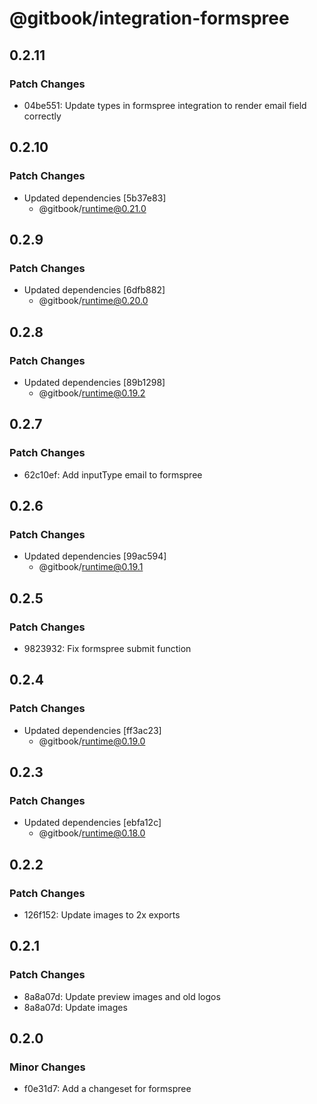 # @gitbook/integration-formspree

## 0.2.11

### Patch Changes

- 04be551: Update types in formspree integration to render email field correctly

## 0.2.10

### Patch Changes

- Updated dependencies [5b37e83]
    - @gitbook/runtime@0.21.0

## 0.2.9

### Patch Changes

- Updated dependencies [6dfb882]
    - @gitbook/runtime@0.20.0

## 0.2.8

### Patch Changes

- Updated dependencies [89b1298]
    - @gitbook/runtime@0.19.2

## 0.2.7

### Patch Changes

- 62c10ef: Add inputType email to formspree

## 0.2.6

### Patch Changes

- Updated dependencies [99ac594]
    - @gitbook/runtime@0.19.1

## 0.2.5

### Patch Changes

- 9823932: Fix formspree submit function

## 0.2.4

### Patch Changes

- Updated dependencies [ff3ac23]
    - @gitbook/runtime@0.19.0

## 0.2.3

### Patch Changes

- Updated dependencies [ebfa12c]
    - @gitbook/runtime@0.18.0

## 0.2.2

### Patch Changes

- 126f152: Update images to 2x exports

## 0.2.1

### Patch Changes

- 8a8a07d: Update preview images and old logos
- 8a8a07d: Update images

## 0.2.0

### Minor Changes

- f0e31d7: Add a changeset for formspree
